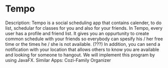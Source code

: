 # Tempo
Description: 
  Tempo is a social scheduling app that contains calender, to do list, schedular for classes for you and also for your friends. In Tempo, every user has a profile and friend list. It gives you an oppurtunity to create common schedule with your friends so everybody can spesify his / her free time or the times he / she is not available. (???) In addition, you can send a notification with your location that allows others to know you are available and looking for someone to hangout.
  We will implement this program by using JavaFX.
  Similar Apps:
  Cozi-Family Organizer
